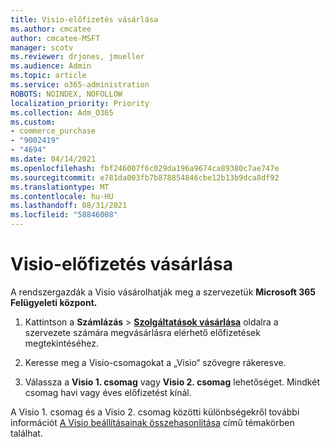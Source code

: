 ```yaml
---
title: Visio-előfizetés vásárlása
ms.author: cmcatee
author: cmcatee-MSFT
manager: scotv
ms.reviewer: drjones, jmueller
ms.audience: Admin
ms.topic: article
ms.service: o365-administration
ROBOTS: NOINDEX, NOFOLLOW
localization_priority: Priority
ms.collection: Adm_O365
ms.custom:
- commerce_purchase
- "9002419"
- "4694"
ms.date: 04/14/2021
ms.openlocfilehash: fbf246007f6c029da196a9674ca89380c7ae747e
ms.sourcegitcommit: e781da003fb7b878854846cbe12b13b9dca8df92
ms.translationtype: MT
ms.contentlocale: hu-HU
ms.lasthandoff: 08/31/2021
ms.locfileid: "58846008"
---
```

# <a name="purchase-visio-subscription"></a>Visio-előfizetés vásárlása

A rendszergazdák a Visio vásárolhatják meg a szervezetük **Microsoft 365 Felügyeleti központ.**

1. Kattintson a **Számlázás** > **[Szolgáltatások vásárlása](https://go.microsoft.com/fwlink/p/?linkid=868433)** oldalra a szervezete számára megvásárlásra elérhető előfizetések megtekintéséhez.

2. Keresse meg a Visio-csomagokat a „Visio“ szövegre rákeresve.

3. Válassza a **Visio 1. csomag** vagy **Visio 2. csomag** lehetőséget. Mindkét csomag havi vagy éves előfizetést kínál.

A Visio 1. csomag és a Visio 2. csomag közötti különbségekről további információt [A Visio beállításainak összehasonlítása](https://products.office.com/Visio/microsoft-visio-plans-and-pricing-compare-visio-options) című témakörben találhat.

